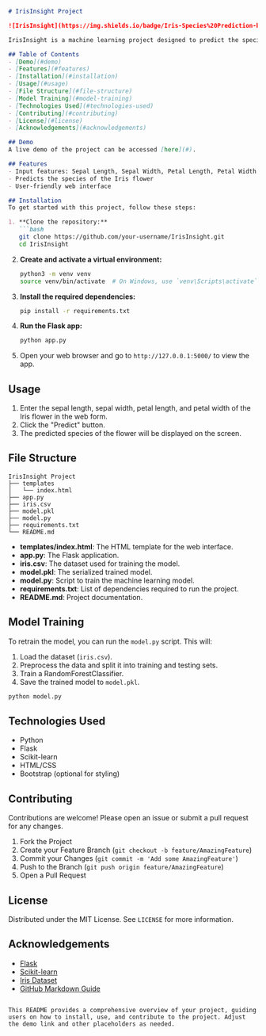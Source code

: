 

```markdown
# IrisInsight Project

![IrisInsight](https://img.shields.io/badge/Iris-Species%20Prediction-brightgreen)

IrisInsight is a machine learning project designed to predict the species of an Iris flower based on its physical characteristics: sepal length, sepal width, petal length, and petal width. This project includes a Flask web application that allows users to input these features and get predictions from a trained model.

## Table of Contents
- [Demo](#demo)
- [Features](#features)
- [Installation](#installation)
- [Usage](#usage)
- [File Structure](#file-structure)
- [Model Training](#model-training)
- [Technologies Used](#technologies-used)
- [Contributing](#contributing)
- [License](#license)
- [Acknowledgements](#acknowledgements)

## Demo
A live demo of the project can be accessed [here](#).

## Features
- Input features: Sepal Length, Sepal Width, Petal Length, Petal Width
- Predicts the species of the Iris flower
- User-friendly web interface

## Installation
To get started with this project, follow these steps:

1. **Clone the repository:**
   ```bash
   git clone https://github.com/your-username/IrisInsight.git
   cd IrisInsight
   ```

2. **Create and activate a virtual environment:**
   ```bash
   python3 -m venv venv
   source venv/bin/activate  # On Windows, use `venv\Scripts\activate`
   ```

3. **Install the required dependencies:**
   ```bash
   pip install -r requirements.txt
   ```

4. **Run the Flask app:**
   ```bash
   python app.py
   ```

5. Open your web browser and go to `http://127.0.0.1:5000/` to view the app.

## Usage
1. Enter the sepal length, sepal width, petal length, and petal width of the Iris flower in the web form.
2. Click the "Predict" button.
3. The predicted species of the flower will be displayed on the screen.

## File Structure
```
IrisInsight Project
├── templates
│   └── index.html
├── app.py
├── iris.csv
├── model.pkl
├── model.py
├── requirements.txt
└── README.md
```

- **templates/index.html**: The HTML template for the web interface.
- **app.py**: The Flask application.
- **iris.csv**: The dataset used for training the model.
- **model.pkl**: The serialized trained model.
- **model.py**: Script to train the machine learning model.
- **requirements.txt**: List of dependencies required to run the project.
- **README.md**: Project documentation.

## Model Training
To retrain the model, you can run the `model.py` script. This will:
1. Load the dataset (`iris.csv`).
2. Preprocess the data and split it into training and testing sets.
3. Train a RandomForestClassifier.
4. Save the trained model to `model.pkl`.

```bash
python model.py
```

## Technologies Used
- Python
- Flask
- Scikit-learn
- HTML/CSS
- Bootstrap (optional for styling)

## Contributing
Contributions are welcome! Please open an issue or submit a pull request for any changes.

1. Fork the Project
2. Create your Feature Branch (`git checkout -b feature/AmazingFeature`)
3. Commit your Changes (`git commit -m 'Add some AmazingFeature'`)
4. Push to the Branch (`git push origin feature/AmazingFeature`)
5. Open a Pull Request

## License
Distributed under the MIT License. See `LICENSE` for more information.

## Acknowledgements
- [Flask](https://flask.palletsprojects.com/)
- [Scikit-learn](https://scikit-learn.org/)
- [Iris Dataset](https://archive.ics.uci.edu/ml/datasets/iris)
- [GitHub Markdown Guide](https://guides.github.com/features/mastering-markdown/)
```

This README provides a comprehensive overview of your project, guiding users on how to install, use, and contribute to the project. Adjust the demo link and other placeholders as needed.
